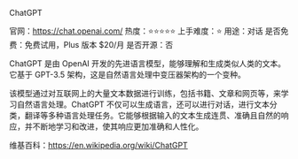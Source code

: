 ChatGPT

官网：https://chat.openai.com/
热度：⭐️⭐️⭐️⭐️⭐️
上手难度：⭐️
用途：对话
是否免费：免费试用，Plus 版本 $20/月
是否开源：否

ChatGPT 是由 OpenAI 开发的先进语言模型，能够理解和生成类似人类的文本。它基于 GPT-3.5 架构，这是自然语言处理中变压器架构的一个变种。

该模型通过对互联网上的大量文本数据进行训练，包括书籍、文章和网页等，来学习自然语言处理。ChatGPT 不仅可以生成语言，还可以进行对话，进行文本分类，翻译等多种语言处理任务。它能够根据输入的文本生成连贯、准确且自然的响应，并不断地学习和改进，使其响应更加准确和人性化。

维基百科：https://en.wikipedia.org/wiki/ChatGPT